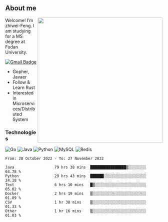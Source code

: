 ## About me

<img align="right" src="https://github-readme-stats-zhiwei-feng.vercel.app/api?username=zhiwei-Feng&show_icons=true" width="400" />

Welcome! I’m zhiwei-Feng. I am studying for a MS degree at Fudan University.  

[![Gmail Badge](https://img.shields.io/badge/-zhiwei.feng1995@gmail.com-c14438?style=flat-square&logo=Gmail&logoColor=white&link=mailto:zhiwei.feng1995@gmail.com)](mailto:zhiwei.feng1995@gmail.com)

- Gopher, Javaer
- Follow & Learn Rust
- Interested in Microservices/Distributed System


### Technologies
![Go](https://img.shields.io/badge/-Go-000000?style=flat-square&logo=go)
![Java](https://img.shields.io/badge/-java-E34A86?style=flat-square&logo=java)
![Python](https://img.shields.io/badge/-Python-black?style=flat-square&logo=Python)
![MySQL](https://img.shields.io/badge/-MySQL-orange?style=flat-square&logo=MySQL)
![Redis](https://img.shields.io/badge/-Redis-black?style=flat-square&logo=Redis)




  
<!--START_SECTION:waka-->

```text
From: 28 October 2022 - To: 27 November 2022

Java                  79 hrs 38 mins  ████████████████▒░░░░░░░░   64.78 %
Python                29 hrs 43 mins  ██████░░░░░░░░░░░░░░░░░░░   24.18 %
Text                  6 hrs 10 mins   █▒░░░░░░░░░░░░░░░░░░░░░░░   05.02 %
Docker                2 hrs 19 mins   ▒░░░░░░░░░░░░░░░░░░░░░░░░   01.89 %
CSV                   1 hr 38 mins    ▒░░░░░░░░░░░░░░░░░░░░░░░░   01.33 %
Other                 1 hr 16 mins    ▒░░░░░░░░░░░░░░░░░░░░░░░░   01.03 %
```

<!--END_SECTION:waka-->
</p>



<!--
[![github stats](https://github-readme-stats.vercel.app/api?username=zhiwei-Feng&theme=tokyonight&show_icons=true)](https://github.com/anuraghazra/github-readme-stats)
-->




<!--
**zhiwei-Feng/zhiwei-Feng** is a ✨ _special_ ✨ repository because its `README.md` (this file) appears on your GitHub profile.

Here are some ideas to get you started:

- 🔭 I’m currently working on ...
- 🌱 I’m currently learning ...
- 👯 I’m looking to collaborate on ...
- 🤔 I’m looking for help with ...
- 💬 Ask me about ...
- 📫 How to reach me: ...
- 😄 Pronouns: ...
- ⚡ Fun fact: ...
-->



